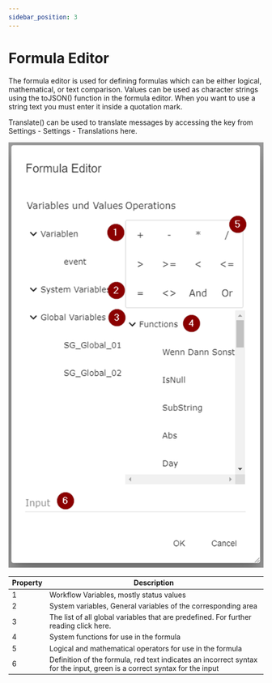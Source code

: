 ```yaml
---
sidebar_position: 3
---
```


# Formula Editor

The formula editor is used for defining formulas which can be either logical, mathematical, or text comparison. Values can be used as character strings using the toJSON() function in the formula editor. When you want to use a string text you must enter it inside a quotation mark.

Translate() can be used to translate messages by accessing the key from Settings - Settings - Translations here.

<center>

![Formula Editor Explanation](../../../../static/img/formula-editor.png)

| Property | Description                                                                                                              |
| -------- | ------------------------------------------------------------------------------------------------------------------------ |
| 1        | Workflow Variables, mostly status values                                                                                 |
| 2        | System variables, General variables of the corresponding area                                                            |
| 3        | The list of all global variables that are predefined. For further reading click here.                                    |
| 4        | System functions for use in the formula                                                                                  |
| 5        | Logical and mathematical operators for use in the formula                                                                |
| 6        | Definition of the formula, red text indicates an incorrect syntax for the input, green is a correct syntax for the input |

</center>
